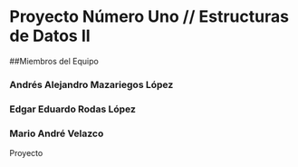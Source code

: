 # Proyecto Número Uno // Estructuras de Datos II
##Miembros del Equipo
### Andrés Alejandro Mazariegos López
### Edgar Eduardo Rodas López
### Mario André Velazco 
Proyecto 
